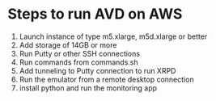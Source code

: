 # Steps to run AVD on AWS
1. Launch instance of type m5.xlarge, m5d.xlarge or better
2. Add storage of 14GB or more
3. Run Putty or other SSH connections
4. Run commands from commands.sh
5. Add tunneling to Putty connection to run XRPD
6. Run the emulator from a remote desktop connection
7. install python and run the monitoring app
